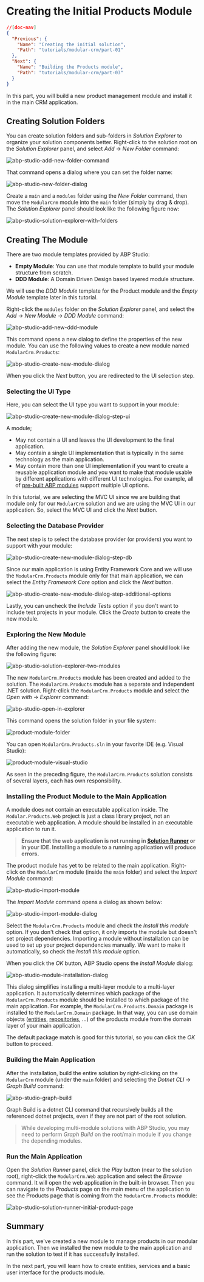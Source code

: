 # Creating the Initial Products Module

````json
//[doc-nav]
{
  "Previous": {
    "Name": "Creating the initial solution",
    "Path": "tutorials/modular-crm/part-01"
  },
  "Next": {
    "Name": "Building the Products module",
    "Path": "tutorials/modular-crm/part-03"
  }
}
````

In this part, you will build a new product management module and install it in the main CRM application.

## Creating Solution Folders

You can create solution folders and sub-folders in *Solution Explorer* to organize your solution components better. Right-click to the solution root on the *Solution Explorer* panel, and select *Add* -> *New Folder* command:

![abp-studio-add-new-folder-command](images/abp-studio-add-new-folder-command.png)

That command opens a dialog where you can set the folder name:

![abp-studio-new-folder-dialog](images/abp-studio-new-folder-dialog.png)

Create a `main` and a `modules` folder using the *New Folder* command, then move the `ModularCrm` module into the `main` folder (simply by drag & drop). The *Solution Explorer* panel should look like the following figure now:

![abp-studio-solution-explorer-with-folders](images/abp-studio-solution-explorer-with-folders.png)

## Creating The Module

There are two module templates provided by ABP Studio:

* **Empty Module**: You can use that module template to build your module structure from scratch.
* **DDD Module**: A Domain Driven Design based layered module structure.

We will use the *DDD Module* template for the Product module and the *Empty Module* template later in this tutorial.

Right-click the `modules` folder on the *Solution Explorer* panel, and select the *Add* -> *New Module* -> *DDD Module* command:

![abp-studio-add-new-ddd-module](images/abp-studio-add-new-ddd-module.png)

This command opens a new dialog to define the properties of the new module. You can use the following values to create a new module named `ModularCrm.Products`:

![abp-studio-create-new-module-dialog](images/abp-studio-create-new-module-dialog.png)

When you click the *Next* button, you are redirected to the UI selection step.

### Selecting the UI Type

Here, you can select the UI type you want to support in your module:

![abp-studio-create-new-module-dialog-step-ui](images/abp-studio-create-new-module-dialog-step-ui.png)

A module;

* May not contain a UI and leaves the UI development to the final application.
* May contain a single UI implementation that is typically in the same technology as the main application.
* May contain more than one UI implementation if you want to create a reusable application module and you want to make that module usable by different applications with different UI technologies. For example, all of [pre-built ABP modules](https://abp.io/modules) support multiple UI options.

In this tutorial, we are selecting the MVC UI since we are building that module only for our `ModularCrm` solution and we are using the MVC UI in our application. So, select the MVC UI and click the *Next* button.

### Selecting the Database Provider

The next step is to select the database provider (or providers) you want to support with your module:

![abp-studio-create-new-module-dialog-step-db](images/abp-studio-create-new-module-dialog-step-db.png)

Since our main application is using Entity Framework Core and we will use the `ModularCrm.Products` module only for that main application, we can select the *Entity Framework Core* option and click the *Next* button.

![abp-studio-create-new-module-dialog-step-additional-options](images/abp-studio-create-new-module-dialog-step-additional-options.png)

Lastly, you can uncheck the *Include Tests* option if you don't want to include test projects in your module. Click the *Create* button to create the new module.

### Exploring the New Module

After adding the new module, the *Solution Explorer* panel should look like the following figure:

![abp-studio-solution-explorer-two-modules](images/abp-studio-solution-explorer-two-modules.png)

The new `ModularCrm.Products` module has been created and added to the solution. The `ModularCrm.Products` module has a separate and independent .NET solution. Right-click the `ModularCrm.Products` module and select the *Open with* -> *Explorer* command:

![abp-studio-open-in-explorer](images/abp-studio-open-in-explorer.png)

This command opens the solution folder in your file system:

![product-module-folder](images/product-module-folder.png)

You can open `ModularCrm.Products.sln` in your favorite IDE (e.g. Visual Studio):

![product-module-visual-studio](images/product-module-visual-studio.png)

As seen in the preceding figure, the `ModularCrm.Products` solution consists of several layers, each has own responsibility.

### Installing the Product Module to the Main Application

A module does not contain an executable application inside. The `Modular.Products.Web` project is just a class library project, not an executable web application. A module should be installed in an executable application to run it.

> **Ensure that the web application is not running in [Solution Runner](../../studio/running-applications.md) or in your IDE. Installing a module to a running application will produce errors.**

The product module has yet to be related to the main application. Right-click on the `ModularCrm` module (inside the `main` folder) and select the *Import Module* command:

![abp-studio-import-module](images/abp-studio-import-module.png)

The *Import Module* command opens a dialog as shown below:

![abp-studio-import-module-dialog](images/abp-studio-import-module-dialog.png)

Select the `ModularCrm.Products` module and check the *Install this module* option. If you don't check that option, it only imports the module but doesn't set project dependencies. Importing a module without installation can be used to set up your project dependencies manually. We want to make it automatically, so check the *Install this module* option.

When you click the *OK* button, ABP Studio opens the *Install Module* dialog:

![abp-studio-module-installation-dialog](images/abp-studio-module-installation-dialog.png)

This dialog simplifies installing a multi-layer module to a multi-layer application. It automatically determines which package of the `ModularCrm.Products` module should be installed to which package of the main application. For example, the `ModularCrm.Products.Domain` package is installed to the `ModularCrm.Domain` package. In that way, you can use domain objects ([entities](../../framework/architecture/domain-driven-design/entities.md), [repositories](../../framework/architecture/domain-driven-design/repositories.md), ...) of the products module from the domain layer of your main application.

The default package match is good for this tutorial, so you can click the *OK* button to proceed.

### Building the Main Application

After the installation, build the entire solution by right-clicking on the `ModularCrm` module (under the `main` folder) and selecting the *Dotnet CLI* -> *Graph Build* command:

![abp-studio-graph-build](images/abp-studio-graph-build.png)

Graph Build is a dotnet CLI command that recursively builds all the referenced dotnet projects, even if they are not part of the root solution.

> While developing multi-module solutions with ABP Studio, you may need to perform *Graph Build* on the root/main module if you change the depending modules.

### Run the Main Application

Open the *Solution Runner* panel, click the *Play* button (near to the solution root), right-click the `ModularCrm.Web` application and select the *Browse* command. It will open the web application in the built-in browser. Then you can navigate to the *Products* page on the main menu of the application to see the Products page that is coming from the `ModularCrm.Products` module:

![abp-studio-solution-runner-initial-product-page](images/abp-studio-solution-runner-initial-product-page.png)

## Summary

In this part, we've created a new module to manage products in our modular application. Then we installed the new module to the main application and run the solution to test if it has successfully installed.

In the next part, you will learn how to create entities, services and a basic user interface for the products module.
